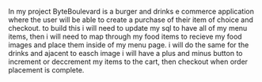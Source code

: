 In my project ByteBoulevard is a burger and drinks e commerce application where the user will be able to create a purchase of their item of choice and checkout. to build this i will need to update my sql to have all of my menu items, then i will need to map through my food items to recieve my food images and place them inside of my menu page. i will do the same for the drinks and ajacent to easch image i will have a plus and minus button to increment or deccrement my items to the cart, then checkout when order placement is complete.
